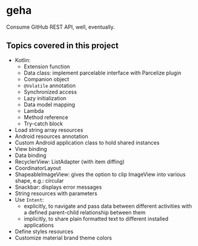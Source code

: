 # geha

Consume GitHub REST API, well, eventually.

## Topics covered in this project

- Kotlin:
    - Extension function
    - Data class: implement parcelable interface with Parcelize plugin
    - Companion object
    - `@Volatile` annotation
    - Synchronized access
    - Lazy initialization
    - Data model mapping
    - Lambda
    - Method reference
    - Try-catch block
- Load string array resources
- Android resources annotation
- Custom Android application class to hold shared instances
- View binding
- Data binding
- RecyclerView: ListAdapter (with item diffing)
- CoordinatorLayout
- ShapeableImageView: gives the option to clip ImageView into various shape, e.g.: circular
- Snackbar: displays error messages
- String resources with parameters
- Use `Intent`:
    - explicitly, to navigate and pass data between different activities with a defined parent-child
      relationship between them
    - implicitly, to share plain formatted text to different installed applications
- Define styles resources
- Customize material brand theme colors

